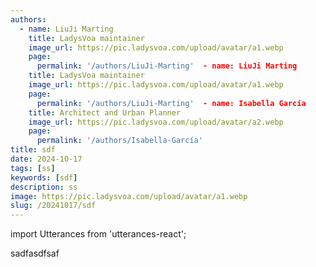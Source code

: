 ```yaml
---
authors:
  - name: LiuJi Marting
    title: LadysVoa maintainer
    image_url: https://pic.ladysvoa.com/upload/avatar/a1.webp
    page: 
      permalink: '/authors/LiuJi-Marting'  - name: LiuJi Marting
    title: LadysVoa maintainer
    image_url: https://pic.ladysvoa.com/upload/avatar/a1.webp
    page: 
      permalink: '/authors/LiuJi-Marting'  - name: Isabella García
    title: Architect and Urban Planner
    image_url: https://pic.ladysvoa.com/upload/avatar/a2.webp
    page: 
      permalink: '/authors/Isabella-García'
title: sdf
date: 2024-10-17
tags: [ss]
keywords: [sdf]
description: ss
image: https://pic.ladysvoa.com/upload/avatar/a1.webp
slug: /20241017/sdf
---
```


import Utterances from 'utterances-react'; 

sadfasdfsaf

<Utterances
  repo="lbykoo/docusaurus"
  issueTerm="url" 
  theme="github-light"
/>

